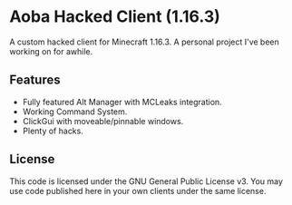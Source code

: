 # Aoba Hacked Client (1.16.3)
A custom hacked client for Minecraft 1.16.3. A personal project I've been working on for awhile.

## Features
- Fully featured Alt Manager with MCLeaks integration.
- Working Command System.
- ClickGui with moveable/pinnable windows.
- Plenty of hacks.

## License
This code is licensed under the GNU General Public License v3. You may use code published here in your own clients under the same license.
